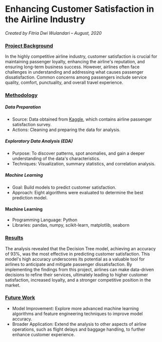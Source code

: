 # Enhancing Customer Satisfaction in the Airline Industry

_Created by Fitria Dwi Wulandari – August, 2020_

### <ins>**Project Background**</ins>
In the highly competitive airline industry, customer satisfaction is crucial for maintaining passenger loyalty, enhancing the airline's reputation, and ensuring long-term business success. However, airlines often face challenges in understanding and addressing what causes passenger dissatisfaction. Common concerns among passengers include service quality, comfort, punctuality, and overall travel experience.

### <ins>**Methodology**</ins>
  ##### **Data Preparation**
  * Source: Data obtained from [Kaggle](https://www.kaggle.com/datasets/teejmahal20/airline-passenger-satisfaction), which contains airline passenger satisfaction survey.
  * Actions: Cleaning and preparing the data for analysis.

  ##### **Exploratory Data Analysis (EDA)**
  * Purpose: To discover patterns, spot anomalies, and gain a deeper understanding of the data's characteristics.
  * Techniques: Visualization, summary statistics, and correlation analysis.

  ##### **Machine Learning**
  * Goal: Build models to predict customer satisfaction.
  * Approach: Eight algorithms were evaluated to determine the best prediction model.

  #### **Machine Learning**
  * Programming Language: Python
  * Libraries: pandas, numpy, scikit-learn, matplotlib, seaborn

### <ins>**Results**</ins>
The analysis revealed that the Decision Tree model, achieving an accuracy of 93%, was the most effective in predicting customer satisfaction. This model's high accuracy underscores its potential as a valuable tool for airlines to anticipate and mitigate passenger dissatisfaction. By implementing the findings from this project, airlines can make data-driven decisions to refine their services, ultimately leading to higher customer satisfaction, increased loyalty, and a stronger competitive position in the market.

### <ins>**Future Work**</ins>
* Model Improvement: Explore more advanced machine learning algorithms and feature engineering techniques to improve model accuracy.
* Broader Application: Extend the analysis to other aspects of airline operations, such as flight delays and baggage handling, to further enhance customer experience.
